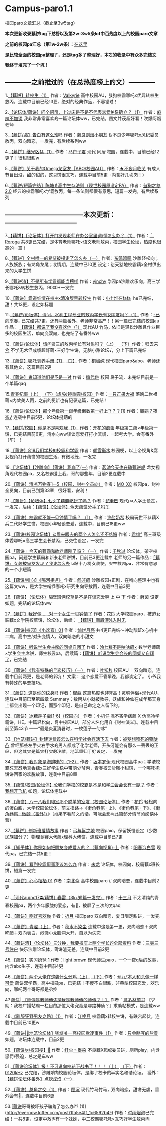 # Campus-paro1.1
校园paro文章汇总（截止至3w5tag）

**本次更新收录藕饼tag下总榜以及第2w-3w5条lof中百热度以上的校园paro文章**

**之前的校园pa汇总（第1w-2w条）：**[在这里](http://qwqpwpqaq.lofter.com/post/1d881b97_1c64ddea1)

**是比较全面的校园pa整理了，还是tag多了整理好，本次的收录中有众多完结文**

**我终于填完了一个坑！**

## ————之前推过的（在总热度榜上的文）————

1.[【藕饼】转校生（1）](http://mtvalhalla.lofter.com/post/1e3dda80_1c63e09d4) 作者：[Valkyrie](http://mtvalhalla.lofter.com/)
高中校园AU，狼狗校霸哪吒x优异转校生敖丙，连载中目前已经13更，绝对的经典作品，不容错过！

2.[【论坛体/藕饼】问个问题，上过床是不是不代表恋爱关系确立？（1）](http://shihouyizhiyan.lofter.com/post/1e99a304_1c64bce7c) 作者：[麻辣不加烫](http://shihouyizhiyan.lofter.com/)
我非常非常喜欢的一篇论坛体ww，已完结，图文并茂超好看！吹爆阿烟老师

3.[【藕饼/*甜*】告白有这么难吗](http://zeyanseraki.lofter.com/post/1ec00e47_1c6451abb) 作者：[濑良则烟小朋友](http://zeyanseraki.lofter.com/)
伪不良少年哪吒x风纪委员敖丙，双向暗恋，一发完，有后续系列ww

4.[【藕饼】继兄凶猛（1）](http://mahuzijun.lofter.com/post/1ebb74c6_1c6544166) 作者：[马户子君](http://mahuzijun.lofter.com/)
现代 同居 校园，连载中，目前已经12更了！很甜很甜w

5.[【藕饼】关于我的Omega龙室友［ABO/校园AU］](http://zhulai248.lofter.com/post/1f2d1625_1c642700f) 作者：[★不夜月临关](http://zhulai248.lofter.com/)
有成人节目出没，甜的甜的，这只饼很乖巧，连载中目前5更（内含好几块肉！）

6.[【藕饼/短篇完结】陈塘关高中生存法则（现世校园原设定PA）](http://1423215788.lofter.com/post/2044a403_1c648a113#) 作者：[刍狗之参2.0](http://1423215788.lofter.com/)
经典的校霸哪吒x学霸敖丙，每一条法则都很有意思，短篇一发完，有后续系列

## ————————————本次更新：———————————

7.[【藕饼】【论坛体】打开门发现老师在办公室里调/情怎么办？（1）](http://zixiu326.lofter.com/post/1e386636_1c657df25) 作者：[｀Roroga](http://zixiu326.lofter.com/)
共8更已完结，是体育老师哪吒×语文老师敖丙，校园学生论坛，热度也很高的一篇！

8.[【藕饼】全村唯一的希望被拐走了怎么办（一）](http://huasuquci.lofter.com/post/1f67a231_1c6479dd3) 作者：[东鸣鸣鸣](http://huasuquci.lofter.com/)
沙雕轻松向；人族妖族；有龙角龙尾；发情期，连载中已10更
设定：怼天怼地校霸藕x全村供出来的大学生饼

9.[【藕饼渣】不是所有学霸都能当榜样](http://yinchy.lofter.com/post/1f83c938_1c6584701) 作者：[yinchy](http://yinchy.lofter.com/)
学园pa沙雕欢乐向，高三学长哪吒&转校生敖丙，9000+一发完

10.[【藕饼】霸道纯情在校生x清冷腹黑转校生](http://duitudetudui.lofter.com/post/201e7010_1c64f9c98) 作者：[小土堆在fafa](http://duitudetudui.lofter.com/)
 he已完结，甜！共13更，设定如标题

11.[【藕饼/论坛体】请问，水利工程专业的敖丙学长有女朋友吗？（1）](http://yxjc978369396.lofter.com/post/1d985d7e_1c6491d1d) 作者：[-已向季春-](http://yxjc978369396.lofter.com/)
已完结共7更，还有两篇番外，老师非常高产！！另一篇已完结的校园au作品：
[【藕饼】都说了我没喜欢他（1）](http://yxjc978369396.lofter.com/post/1d985d7e_1c6646c9d) 现代AU 竹马，依旧是轻松沙雕且作业巨多的校园生活，单向变双向，也完结了有番外ww

12.[【藕饼/论坛体】请问高三的敖丙学长有对象吗？（上）](http://yujunximu.lofter.com/post/1fe03502_1c6522af9)  [（下）](http://yujunximu.lofter.com/post/1fe03502_1c6533269)作者：[归去来兮](http://yujunximu.lofter.com/)
不学无术但成绩超好藕×三好学生饼，无脑小甜论坛√，分上下篇已完结

13.[【藕饼】哪吒驯养手册【1】](http://stelin.lofter.com/post/1e28ef99_1c6471b86) [【2】](http://stelin.lofter.com/post/1e28ef99_1c653e0b3) 作者：[桐嶋纯](http://stelin.lofter.com/)
现代校园paro&abo，老师还有其他文，这篇目前2更

14.[【藕饼】鬼知道他们是不是一对](http://pipiter.lofter.com/post/1ef8b1a6_1c653d3d5) 作者：[糖代𐂂](http://pipiter.lofter.com/)
校园 段子流，未完结目前是一个单篇qaq

15.[青春纪事（上）](http://qiansese916.lofter.com/post/1f028cb7_1c64ab5b8) [（下）（虐/破镜重圆/校园）](http://qiansese916.lofter.com/post/1f028cb7_1c654dbf3)作者：[一只芒果大福](http://qiansese916.lofter.com/)
落魄二世祖藕×内敛美人丙，之前的更新也有记录这篇，已完结！

16.[【藕饼/论坛体】那个年级第一跟年级倒数第一好上了？？(1)](http://506635.lofter.com/post/1f001bd0_1c654eab8) 作者：[鵺鹞？夜杳√](http://506635.lofter.com/)
连载中目前5更，论坛体挺萌的

17.[【藕饼/校园】你是不是喜欢我（1）](http://mushroomellen.lofter.com/post/1f606259_1c6552a58) 作者：[开花的蘑菇](http://mushroomellen.lofter.com/)
年级第二藕×年级第一饼，已完结目前6更，清水向ww谈谈恋爱打打小流氓，一起考大学。会有番外（车）！

18.[【藕饼】818我们学校的校霸和学霸](http://chengyongchen.lofter.com/post/2018759e_1c656246c) 作者：[朝雪衡木](http://chengyongchen.lofter.com/)
校园梗，以上帝视角&腐女视角打开藕饼的校园生活，有微地笼，一发完

19.[【论坛体】【沙雕向】【藕饼】我崩了(一)](http://liangxiao030.lofter.com/post/20096f57_1c65691e9) 作者：[茗池今天也在磕藕饼呢](http://liangxiao030.lofter.com/)
龙女视角现代校园pa，又名校霸爱上我、哥的那些年，目前2更连载中

20.[【藕饼】清凉万物春1—5（校园，封神全员向）](http://mooxc.lofter.com/post/1d3865e4_1c6614f10) 作者：[MO_XC](http://mooxc.lofter.com/)
校园pa，封神全员向，目前已到第33章，很好看，安利！

21.[【藕饼】【论坛体】七夕了藕霸吃饼了吗？](http://lordshen702.lofter.com/post/1e2c008e_1c65aaae1) 作者：[蛇辛巳](http://lordshen702.lofter.com/)
现代pa大学生设定，一发完，后续：[【藕饼】【论坛体】今天藕饼分手了吗？](http://lordshen702.lofter.com/post/1e2c008e_1c6648413)

22.[【藕饼】校霸就不能一见钟情了吗？ （1）](http://chriscavillycett.lofter.com/post/1cff513d_1c65f69c9) 作者：[海盐奶希](http://chriscavillycett.lofter.com/)
校霸玩世不恭藕X兵二代好学生饼，校园小年轻谈恋爱，连载中，目前已18更ww

23.[【藕饼/校园论坛体】这眉来眼去的两个人怎么还不结婚](http://luohuaqiliang.lofter.com/post/1f118adc_1c660b92e) 作者：[君绯°](http://luohuaqiliang.lofter.com/)
高三班级体委哪吒×高三学生会长敖丙，已交往设定，一发完

24.[「藕饼」今天的藕霸和敖老师刚了吗？（一）](http://1944234020.lofter.com/post/1ea19791_1c6601d3f) 作者：[千秋过](http://1944234020.lofter.com/)
论坛体，架空校园pa，问题学生藕霸和新来老师饼饼，目前已3更连载中
老师的另一篇作品：[「藕饼」女装被室友发现了我该怎么办](http://1944234020.lofter.com/post/1ea19791_1c66822be)
b站十万粉女装梗，架空校园pa，非常有意思的一个小短篇

25.[【藕饼/哨向】《隔河相拥》](http://brierix.lofter.com/post/1f022538_1c64e3300) 作者：[鸽非鸽](http://brierix.lofter.com/)
沙雕校园+正剧，在哨向整理中也有这篇文ww，是大学生哨兵哪吒x研究生向导敖丙，连载中目前3更

26.[【藕饼】（论坛体）隔壁班俩校草是不是在谈恋爱啊 上](http://andlre.lofter.com/post/308e68b9_1c65f0f55) [中](http://andlre.lofter.com/post/308e68b9_1c662fcb3) [下](http://andlre.lofter.com/post/308e68b9_1c66c25f5) 作者：[莳茵](http://andlre.lofter.com/)
设定如题，完结的论坛体ww

27.[【藕饼】我好像……对一个女生一见钟情了](http://sijixiaoxiang.lofter.com/post/1e323317_1c65d80fe#) 作者：[花伶](http://sijixiaoxiang.lofter.com/)
大学校园paro，被迫女装藕x文学院校草饼，论坛体，后续：
[【藕饼】画眉深浅入时无](http://sijixiaoxiang.lofter.com/post/1e323317_1c6608ecf#)

28.[【藕饼|校园】《小欢喜》01](http://splendidmoon.lofter.com/post/203ad449_1c65bb0a3) 作者：[灿烂月亮](http://splendidmoon.lofter.com/)
共4更已完结～冲动醋缸x心机中二病，高中生/对头变情人，双向暗恋的小甜文

29.[【藕饼】听说学生会主席的同桌自闭了](http://lingqitangjiushiguguge.lofter.com/post/30a9fca9_1c65b0687) 作者：[泠七糖不是咕咕鸽×](http://lingqitangjiushiguguge.lofter.com/)
数学老师藕×学生会主席饼，师生校园pa，后续篇：[【藕饼】听说学生会会长的同桌又自闭了](http://lingqitangjiushiguguge.lofter.com/post/30a9fca9_1c65ef4b3)，已完结

30.[【藕饼】《我有特殊的早恋技巧》（一）](http://yezhiqiu213.lofter.com/post/20333faf_1c670dca5) 作者：[叶知秋](http://yezhiqiu213.lofter.com/)
校园AU ｜双向暗恋，连载中目前两更，是老师的新坑！
文案：
这个恋爱不管早晚，我都谈定了。
小爷我有特殊的早恋技巧。

31.[【藕饼】这是你的纹身吗](http://aulin.lofter.com/post/1d5cd99f_1c6721f43) 作者：[樨蔻](http://aulin.lofter.com/)
这篇热度也非常高！灵魂伴侣+现代AU，连载中目前已至第四章
Summary：敖丙从小就被教导，妖族和神仙在成年那天身上都会出现一个印记，而那个印记，是自己命定之人留下的。

32.[【藕饼】冰糖莲子羹[1-6]（校园向）](http://xiaojizi867.lofter.com/post/30b398c8_1c66aa6b5) 作者：[小机仔](http://xiaojizi867.lofter.com/)
混不吝学痞藕 X 伪高冷学霸饼，HE。中篇轻松向，高中校园AU，部分人名化用自《封神演义》。连载中目前至第43节
——“最是炎夏消暑时，一枚莲子一勺冰”

33.[【地笼/藕饼】封建迷信该怎么在科学社会存活下去](http://shengaoyimiba741.lofter.com/post/1fffb7be_1c6717a27) 作者：[被梦想噎死的甄陡凸](http://shengaoyimiba741.lofter.com/)
曾经那些左手火右手水的男人都成了化学老师，开头可能会有那么一丢丢的正经，但这其实是篇实打实的沙雕，地笼重归于好设定，一发完

34.[【藕饼】我对象是海鲜味的（1-2）](http://sophia2721.lofter.com/post/1d78849a_1c66f4afe) 作者：[坂本罗伊](http://sophia2721.lofter.com/)
现代校园高中pa；学渣校霸怼天怼地真香藕x三好学生稳中带萌少爷丙，青春校园沙雕小甜饼，一个哪吒抱饼饼回家的欢脱故事，连载中目前8章

35.[【藕饼/校园/论坛体】论我们学校的校霸是不是和学生会会长有一腿？](http://huaxilian717.lofter.com/post/30adf666_1c6722056) 作者：[我想开飞机](http://huaxilian717.lofter.com/)
如题，论坛体连载中

36.[【藕饼】八一八我们寝室那个脱单的室友（校园论坛体）](http://sijixiaoxiang.lofter.com/post/1e323317_1c66b6017#) 作者：[花伶](http://sijixiaoxiang.lofter.com/)
轻松向的傻白甜，大学校园论坛体，前文指路→《[街角巷尾 · 上](http://sijixiaoxiang.lofter.com/post/1e323317_1c664878b#)》、《[街角巷尾 · 下](http://sijixiaoxiang.lofter.com/post/1e323317_1c668b6df#)》、《[街角巷尾 · 微醺（番外1）](http://sijixiaoxiang.lofter.com/post/1e323317_1c66a6705#)》（如果不看前文的话，可能会影响此篇部分情节的阅读体验）

37.[【藕饼】创新班爱情故事](http://meiyoujiuyuzuliangchidewoyaosile.lofter.com/post/1e8bb0a7_1c64f1b35) 作者：[弓与盔之地](http://meiyoujiuyuzuliangchidewoyaosile.lofter.com/)
校园paro，保留妖怪设定（少数民族加分？）物理竞赛大佬藕x理科大佬饼，连载中目前已7更

38.[【知乎体】你是如何把朋友变成爱人的？（藕向视角）·上](http://xiaoluojinbianren097.lofter.com/post/1fd1fb94_1c668176e) 作者：[阳春泡白雪](http://xiaoluojinbianren097.lofter.com/)
现代pa，已完结一共5更！

39.[【藕饼】看到校霸孵蛋我该怎么办](http://anmixiuxiaojiaoqi442.lofter.com/post/1f1a102f_1c668c6eb) 作者：[未龙](http://anmixiuxiaojiaoqi442.lofter.com/)
论坛体，校园向，校霸藕x班长饼，短篇一发完

40.[【藕饼】心心相栖 01](http://yanyi699.lofter.com/post/1ef333af_1c667556d) 作者：[南北斋](http://yanyi699.lofter.com/)
高中校园paro // 双向暗恋，连载中目前2更

41.[［现代au/nc17⛔️/藕饼］春雷（3k+短篇一发完）](http://strawberry020.lofter.com/post/1f9a1ffb_1c66929ec) 作者：[十三月](http://strawberry020.lofter.com/)
不太清纯的青春校园pa，两个少年朦胧的爱恋，有🚕，被屏了三次的文qaq

42.[【藕饼】刚好喜欢你](http://chunrisheruguoliang.lofter.com/post/3095a6a0_1c66c5523) 作者：[折月](http://chunrisheruguoliang.lofter.com/)
校园paro 双向暗恋，夏日限定甜饼，一发完

43.[【藕饼】青涩（上）](http://qiushuiburanchen730.lofter.com/post/201d6a47_1c66ca400) 作者：[秋水不染尘](http://qiushuiburanchen730.lofter.com/)
连载中这是第一更，双向暗恋＋双向吃醋＋双向表白，闷骚小龙脑洞大开，自以为失恋

44.[【藕饼渣】（论坛体）三分钟，我要校庆上两个学长的全部资料](http://sanlingsanhaozhuhu.lofter.com/post/2053712e_1c66cfef6) 作者：[三零三号住户](http://sanlingsanhaozhuhu.lofter.com/)
快乐沙雕论坛体，藕饼渣无差，连载中目前2更

45.[【藕饼】实习奶爸 1](http://linlingennipinle.lofter.com/post/1fab8d81_1c66dc018) 作者：[light brown](http://linlingennipinle.lofter.com/)
现代师生paro，一个一夜q后的故事，内含abo生子，连载中目前4更

46.[【藕饼】两个大佬在这装什么弱鸡（上）](http://xijiu-ninenin.lofter.com/post/1e1b184b_1c66ecfda) [（下）](http://xijiu-ninenin.lofter.com/post/1e1b184b_1c6739f9b)作者：[兮九°本人和头像一样可爱](http://xijiu-ninenin.lofter.com/)
藕饼双学霸，高中校园pa，已完结！不傻不白很甜，非典型校园恋爱，欢乐向，哪吒两个哥哥都是弟控

47.[藕饼│《师傅是我师傅还是我是我师傅的师傅？！》](http://wuxie666.lofter.com/post/1ee9955e_1c6725085) 作者：[哥多林前书](http://wuxie666.lofter.com/)
《求助：我校广播站周一栏目的那位大佬究竟是哪路神仙？》求助帖模式，是连载ww

48.[《驯服狂野男友之路》（1）](http://jwyue.lofter.com/post/1d596082_1c664746b) 作者：[江挽月](http://jwyue.lofter.com/)
校霸藕x转校生饼，有跌宕起伏，连载中目前已10更w

49.[【藕饼|🌿地笼论坛体】钱塘关一高校园欺凌事件（1）](http://yanvjing.lofter.com/post/2017d8fd_1c674ef23) 作者：[只会瞎写的盐景](http://yanvjing.lofter.com/)
如题，论坛体连载中，目前2更

50.[【藕饼/я/校园梗】🚐](http://xianchenzhumoran977.lofter.com/post/20038929_1c6759b70) 作者：[纤尘丶墨染](http://xianchenzhumoran977.lofter.com/)
不良藕X风纪委员饼，厕所play，内含惩罚/强迫，总之是车ww

51.[【藕饼论坛体】报！不可说向校花下战书了！！！（上）](http://yomite.lofter.com/post/1d30e783_1c675d3b7#) [（下）](http://yomite.lofter.com/post/1d30e783_1c67cbbdd#)作者：[0120kHz](http://yomite.lofter.com/)
已完结，沙雕哨向校园论坛体，是绑了校卡的半实名和谐论坛。
番外：[【藕饼论坛体番外】点灰成焰（一）](http://yomite.lofter.com/post/1d30e783_1c6804c19#)

52.[【藕饼】总角之交（1）](http://suwei991211.lofter.com/post/1ef89e03_1c6549d21) 作者：[顾沉](http://suwei991211.lofter.com/)
现代竹马竹马，双向暗恋，甜饼无虐，番外会有🚗，连载中目前6更

53.[[藕饼](论坛体)哥哥被坏孩子骗跑了怎么办?? (1)](http://evernow.lofter.com/post/1fa5e4f1_1c6592b49) 作者：[时雨烟浔](http://evernow.lofter.com/)​
已完结！一共8更，设定中敖丙有一个妹妹，中二校霸哪吒吒×乖巧好学生敖丙丙

